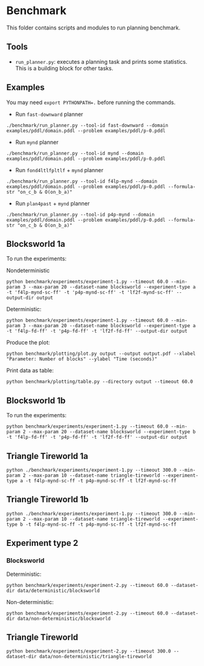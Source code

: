 # Benchmark

This folder contains scripts and modules to run planning benchmark.

## Tools

- `run_planner.py`: executes a planning task and prints some statistics. This is a building block for other tasks.

## Examples

You may need `export PYTHONPATH=.` before running the commands.

- Run `fast-downward` planner  

```
./benchmark/run_planner.py --tool-id fast-downward --domain examples/pddl/domain.pddl --problem examples/pddl/p-0.pddl
```

- Run `mynd` planner  

```
./benchmark/run_planner.py --tool-id mynd --domain examples/pddl/domain.pddl --problem examples/pddl/p-0.pddl
```

- Run `fond4ltlfpltlf` + `mynd` planner  

```
./benchmark/run_planner.py --tool-id f4lp-mynd --domain examples/pddl/domain.pddl --problem examples/pddl/p-0.pddl --formula-str "on_c_b & O(on_b_a)"
```

- Run `plan4past` + `mynd` planner  

```
./benchmark/run_planner.py --tool-id p4p-mynd --domain examples/pddl/domain.pddl --problem examples/pddl/p-0.pddl --formula-str "on_c_b & O(on_b_a)"
```

## Blocksworld 1a

To run the experiments:

Nondeterministic
```
python benchmark/experiments/experiment-1.py --timeout 60.0 --min-param 3 --max-param 20 --dataset-name blocksworld --experiment-type a -t 'f4lp-mynd-sc-ff' -t 'p4p-mynd-sc-ff' -t 'lf2f-mynd-sc-ff' --output-dir output 
```

Deterministic:
```
python benchmark/experiments/experiment-1.py --timeout 60.0 --min-param 3 --max-param 20 --dataset-name blocksworld --experiment-type a -t 'f4lp-fd-ff' -t 'p4p-fd-ff' -t 'lf2f-fd-ff' --output-dir output
```

Produce the plot:

```
python benchmark/plotting/plot.py output --output output.pdf --xlabel "Parameter: Number of blocks" --ylabel "Time (seconds)"
```

Print data as table:

```
python benchmark/plotting/table.py --directory output --timeout 60.0
```

## Blocksworld 1b

To run the experiments:

```
python benchmark/experiments/experiment-1.py --timeout 60.0 --min-param 2 --max-param 20 --dataset-name blocksworld --experiment-type b -t 'f4lp-fd-ff' -t 'p4p-fd-ff' -t 'lf2f-fd-ff' --output-dir output
```

## Triangle Tireworld 1a

```
python ./benchmark/experiments/experiment-1.py --timeout 300.0 --min-param 2 --max-param 10 --dataset-name triangle-tireworld --experiment-type a -t f4lp-mynd-sc-ff -t p4p-mynd-sc-ff -t lf2f-mynd-sc-ff
```

## Triangle Tireworld 1b

```
python ./benchmark/experiments/experiment-1.py --timeout 300.0 --min-param 2 --max-param 10 --dataset-name triangle-tireworld --experiment-type b -t f4lp-mynd-sc-ff -t p4p-mynd-sc-ff -t lf2f-mynd-sc-ff
```

## Experiment type 2

### Blocksworld 

Deterministic:
```
python benchmark/experiments/experiment-2.py --timeout 60.0 --dataset-dir data/deterministic/blocksworld
```

Non-deterministic:
```
python benchmark/experiments/experiment-2.py --timeout 60.0 --dataset-dir data/non-deterministic/blocksworld
```

## Triangle Tireworld

```
python benchmark/experiments/experiment-2.py --timeout 300.0 --dataset-dir data/non-deterministic/triangle-tireworld
```